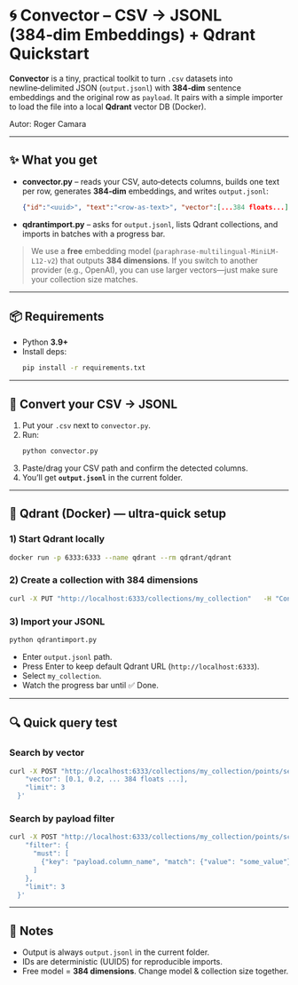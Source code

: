 # 🌀 Convector – CSV → JSONL (384‑dim Embeddings) + Qdrant Quickstart

**Convector** is a tiny, practical toolkit to turn `.csv` datasets into newline‑delimited JSON (`output.jsonl`) with **384‑dim** sentence embeddings and the original row as `payload`. It pairs with a simple importer to load the file into a local **Qdrant** vector DB (Docker).

Autor: Roger Camara

---

## ✨ What you get

- **convector.py** – reads your CSV, auto‑detects columns, builds one text per row, generates **384‑dim** embeddings, and writes `output.jsonl`:
  ```json
  {"id":"<uuid>", "text":"<row-as-text>", "vector":[...384 floats...], "payload":{...original row...}}
  ```
- **qdrantimport.py** – asks for `output.jsonl`, lists Qdrant collections, and imports in batches with a progress bar.

> We use a **free** embedding model (`paraphrase-multilingual-MiniLM-L12-v2`) that outputs **384 dimensions**. If you switch to another provider (e.g., OpenAI), you can use larger vectors—just make sure your collection size matches.

---

## 📦 Requirements

- Python **3.9+**
- Install deps:
  ```bash
  pip install -r requirements.txt
  ```

---

## 🚀 Convert your CSV → JSONL

1. Put your `.csv` next to `convector.py`.
2. Run:
   ```bash
   python convector.py
   ```
3. Paste/drag your CSV path and confirm the detected columns.
4. You’ll get **`output.jsonl`** in the current folder.

---

## 🧪 Qdrant (Docker) — ultra‑quick setup

### 1) Start Qdrant locally
```bash
docker run -p 6333:6333 --name qdrant --rm qdrant/qdrant
```

### 2) Create a collection with **384** dimensions
```bash
curl -X PUT "http://localhost:6333/collections/my_collection"   -H "Content-Type: application/json"   -d '{"vectors": {"size": 384, "distance": "Cosine"}}'
```

### 3) Import your JSONL
```bash
python qdrantimport.py
```
- Enter `output.jsonl` path.
- Press Enter to keep default Qdrant URL (`http://localhost:6333`).
- Select `my_collection`.
- Watch the progress bar until ✅ Done.

---

## 🔍 Quick query test

### Search by vector
```bash
curl -X POST "http://localhost:6333/collections/my_collection/points/search"   -H "Content-Type: application/json"   -d '{
    "vector": [0.1, 0.2, ... 384 floats ...],
    "limit": 3
  }'
```

### Search by payload filter
```bash
curl -X POST "http://localhost:6333/collections/my_collection/points/scroll"   -H "Content-Type: application/json"   -d '{
    "filter": {
      "must": [
        {"key": "payload.column_name", "match": {"value": "some_value"}}
      ]
    },
    "limit": 3
  }'
```

---

## 📝 Notes

- Output is always `output.jsonl` in the current folder.
- IDs are deterministic (UUID5) for reproducible imports.
- Free model = **384 dimensions**. Change model & collection size together.
